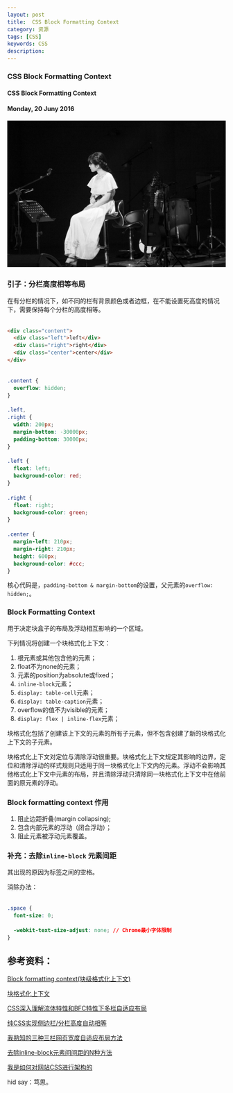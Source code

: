 ```yaml
---
layout: post
title:  CSS Block Formatting Context
category: 资源
tags: [CSS]
keywords: CSS
description:
---
```


### CSS Block Formatting Context

#### CSS Block Formatting Context

#### Monday, 20 Juny 2016

![ChenBi](/../../assets/img/resource/2016/ChenBi_20.jpeg)

### 引子：分栏高度相等布局

在有分栏的情况下，如不同的栏有背景颜色或者边框，在不能设置死高度的情况下，需要保持每个分栏的高度相等。

```html

<div class="content">
  <div class="left">left</div>
  <div class="right">right</div>
  <div class="center">center</div>
</div>

```

```css

.content {
  overflow: hidden;
}

.left,
.right {
  width: 200px;
  margin-bottom: -30000px;
  padding-bottom: 30000px;
}

.left {
  float: left;
  background-color: red;
}

.right {
  float: right;
  background-color: green;
}

.center {
  margin-left: 210px;
  margin-right: 210px;
  height: 600px;
  background-color: #ccc;
}

```

核心代码是，`padding-bottom & margin-bottom`的设置，父元素的`overflow: hidden;`。


### Block Formatting Context

用于决定块盒子的布局及浮动相互影响的一个区域。


下列情况将创建一个块格式化上下文：

1. 根元素或其他包含他的元素；
2. float不为none的元素；
3. 元素的position为absolute或fixed；
4. `inline-block`元素；
5. `display: table-cell`元素；
6. `display: table-caption`元素；
7. overflow的值不为visible的元素；
8. `display: flex | inline-flex`元素；

块格式化包括了创建该上下文的元素的所有子元素，但不包含创建了新的块格式化上下文的子元素。

块格式化上下文对定位与清除浮动很重要。块格式化上下文规定其影响的边界，定位和清除浮动的样式规则只适用于同一块格式化上下文内的元素。浮动不会影响其他格式化上下文中元素的布局，并且清除浮动只清除同一块格式化上下文中在他前面的原元素的浮动。

### Block formatting context 作用

1. 阻止边距折叠(margin collapsing);
2. 包含内部元素的浮动（闭合浮动）；
3. 阻止元素被浮动元素覆盖。



### 补充：去除`inline-block` 元素间距

其出现的原因为标签之间的空格。

消除办法：

```css

.space {
  font-size: 0;

  -webkit-text-size-adjust: none; // Chrome最小字体限制
}

```

## 参考资料：

[Block formatting context(块级格式化上下文)](http://www.cnblogs.com/MockingBirdHome/p/3365346.html)

[块格式化上下文](https://developer.mozilla.org/zh-CN/docs/Web/Guide/CSS/Block_formatting_context)

[CSS深入理解流体特性和BFC特性下多栏自适应布局](http://www.zhangxinxu.com/wordpress/2015/02/css-deep-understand-flow-bfc-column-two-auto-layout/)

[纯CSS实现侧边栏/分栏高度自动相等](http://www.zhangxinxu.com/wordpress/2010/03/%E7%BA%AFcss%E5%AE%9E%E7%8E%B0%E4%BE%A7%E8%BE%B9%E6%A0%8F%E5%88%86%E6%A0%8F%E9%AB%98%E5%BA%A6%E8%87%AA%E5%8A%A8%E7%9B%B8%E7%AD%89/)

[我熟知的三种三栏网页宽度自适应布局方法](http://www.zhangxinxu.com/wordpress/2009/11/%E6%88%91%E7%86%9F%E7%9F%A5%E7%9A%84%E4%B8%89%E7%A7%8D%E4%B8%89%E6%A0%8F%E7%BD%91%E9%A1%B5%E5%AE%BD%E5%BA%A6%E8%87%AA%E9%80%82%E5%BA%94%E5%B8%83%E5%B1%80%E6%96%B9%E6%B3%95/)

[去除inline-block元素间间距的N种方法](http://www.zhangxinxu.com/wordpress/2012/04/inline-block-space-remove-%E5%8E%BB%E9%99%A4%E9%97%B4%E8%B7%9D/)

[我是如何对网站CSS进行架构的](http://www.zhangxinxu.com/wordpress/2010/07/%E6%88%91%E6%98%AF%E5%A6%82%E4%BD%95%E5%AF%B9%E7%BD%91%E7%AB%99css%E8%BF%9B%E8%A1%8C%E6%9E%B6%E6%9E%84%E7%9A%84/)

hid say：笃思。
